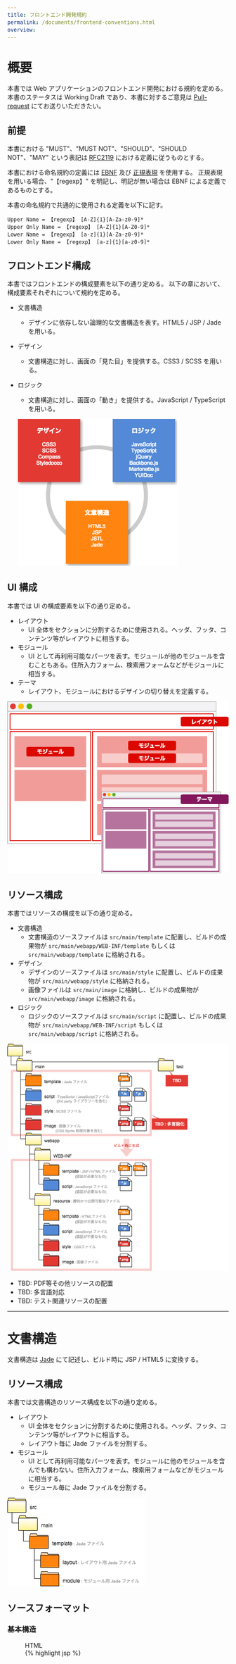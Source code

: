 ```yaml
---
title: フロントエンド開発規約
permalink: /documents/frontend-conventions.html
overview:
---
```


# 概要

本書では Web アプリケーションのフロントエンド開発における規約を定める。
本書のステータスは Working Draft であり、本書に対するご意見は [Pull-request](https://github.com/CODEYA/codeya.github.io/blob/master/documents/frontend-conventions.md) にてお送りいただきたい。

## 前提

本書における "MUST"、"MUST NOT"、"SHOULD"、"SHOULD NOT"、"MAY" という表記は [RFC2119](http://www.asahi-net.or.jp/~sd5a-ucd/rfc-j/rfc-2119j.html) における定義に従うものとする。

本書における命名規約の定義には [EBNF](http://ja.wikipedia.org/wiki/EBNF) 及び [正規表現](http://ja.wikipedia.org/wiki/%E6%AD%A3%E8%A6%8F%E8%A1%A8%E7%8F%BE) を使用する。
正規表現を用いる場合、"【regexp】" を明記し、明記が無い場合は EBNF による定義であるものとする。

本書の命名規約で共通的に使用される定義を以下に記す。

```ebnf
Upper Name = 【regexp】 [A-Z]{1}[A-Za-z0-9]*
Upper Only Name = 【regexp】 [A-Z]{1}[A-Z0-9]*
Lower Name = 【regexp】 [a-z]{1}[A-Za-z0-9]*
Lower Only Name = 【regexp】 [a-z]{1}[a-z0-9]*
```

## フロントエンド構成

本書ではフロントエンドの構成要素を以下の通り定める。
以下の章において、構成要素それぞれについて規約を定める。

* 文書構造
  * デザインに依存しない論理的な文書構造を表す。HTML5 / JSP / Jade を用いる。
* デザイン
  * 文書構造に対し、画面の「見た目」を提供する。CSS3 / SCSS を用いる。
* ロジック
  * 文書構造に対し、画面の「動き」を提供する。JavaScript / TypeScript を用いる。

  ![フロントエンド構成](./frontend-conventions/frontend-structure.png)

## UI 構成

本書では UI の構成要素を以下の通り定める。

* レイアウト
  * UI 全体をセクションに分割するために使用される。ヘッダ、フッタ、コンテンツ等がレイアウトに相当する。
* モジュール
  * UI として再利用可能なパーツを表す。モジュールが他のモジュールを含むこともある。住所入力フォーム、検索用フォームなどがモジュールに相当する。
* テーマ
  * レイアウト、モジュールにおけるデザインの切り替えを定義する。

![UI 構成要素](./frontend-conventions/ui-element.png)

## リソース構成

本書ではリソースの構成を以下の通り定める。

* 文書構造
  * 文書構造のソースファイルは `src/main/template` に配置し、ビルドの成果物が `src/main/webapp/WEB-INF/template` もしくは `src/main/webapp/template` に格納される。
* デザイン
  * デザインのソースファイルは `src/main/style` に配置し、ビルドの成果物が `src/main/webapp/style` に格納される。
  * 画像ファイルは `src/main/image` に格納し、ビルドの成果物が `src/main/webapp/image` に格納される。
* ロジック
  * ロジックのソースファイルは `src/main/script` に配置し、ビルドの成果物が `src/main/webapp/WEB-INF/script` もしくは `src/main/webapp/script` に格納される。

![リソース構成](./frontend-conventions/frontend-directory-structure.png)

* TBD: PDF等その他リソースの配置
* TBD: 多言語対応
* TBD: テスト関連リソースの配置

-------------------------------------------------------------------------
# 文書構造

文書構造は [Jade](http://jade-lang.com/) にて記述し、ビルド時に JSP / HTML5 に変換する。

## リソース構成

本書では文書構造のリソース構成を以下の通り定める。

* レイアウト
  * UI 全体をセクションに分割するために使用される。ヘッダ、フッタ、コンテンツ等がレイアウトに相当する。
  * レイアウト毎に Jade ファイルを分割する。
* モジュール
  * UI として再利用可能なパーツを表す。モジュールに他のモジュールを含んでも構わない。住所入力フォーム、検索用フォームなどがモジュールに相当する。
  * モジュール毎に Jade ファイルを分割する。

![文書構造リソース構成](./frontend-conventions/dom-directory-structure.png)

## ソースフォーマット

### 基本構造

<figure><figcaption>HTML</figcaption>{% highlight jsp %}
<!DOCTYPE html>
<html lang="ja">
<head>
  <meta charset="UTF-8">
  <link /><!-- CSS 読み込み -->
</head>
<body>
  <article>
    <section /><!-- レイアウト -->
  </article>
  <script /><!-- JavaScript 読み込み -->
</body>
</html>
{% endhighlight %}</figure>

<figure><figcaption>JSP</figcaption>{% highlight jsp %}
<%@ page contentType="text/html; charset=UTF-8" %>
<%@ taglib uri="http://java.sun.com/jsp/jstl/core" prefix="c" %>
<%@ taglib uri="http://java.sun.com/jsp/jstl/functions" prefix="f" %>
<!DOCTYPE html>
<html lang="ja">
<head>
  <meta charset="UTF-8">
  <link /><!-- CSS 読み込み -->
</head>
<body>
  <article>
    <section /><!-- レイアウト -->
  </article>
  <script /><!-- JavaScript 読み込み -->
</body>
</html>
{% endhighlight %}</figure>

<figure><figcaption>Jade</figcaption>{% highlight jade %}
|<%@ page contentType="text/html; charset=UTF-8" %>
|<%@ taglib uri="http://java.sun.com/jsp/jstl/core" prefix="c" %>
|<%@ taglib uri="http://java.sun.com/jsp/jstl/functions" prefix="f" %>

DOCTYPE html
html(lang="ja")
  head
    meta(charset="UTF-8")
    link //- CSS 読み込み
  body
    article
      section //- レイアウト
    script //- JavaScript 読み込み
{% endhighlight %}</figure>

### Jade ソースフォーマット

| フォーマット         | 設定値                            |
| ------------------ | -------------------------------- |
| 文字エンコーディング   | UTF-8 (No BOM)                   |
| 改行コード           | LF                               |
| 最終行              | new line                         |
| インデント           | 2 spaces (Tab を使用してはならない)  |
| 1行の文字数          | 140                              |
| HTMLエレメント名     | lower case                       |
| HTML属性名          | lower case                       |
| HTML属性値クオート    | double quotation (")             |

### Jade ドキュメンテーションコメント

TBD:

### Jade インラインコメント

コメントは JSP / HTML5 に出力されない形式を使用する。
JSP / HTML5 に出力するコメントは最小限に止める。

```jade
//- will not output within markup
```

### Jade TODO コメント

TODO コメントはインラインコメント同様の形式を使用し、"TODO:" キーワードを明記する。"TODO:" 以外のキーワードを使用してはならない。
必ず「いつ、誰が記載した TODO か」「何故、何が TODO か」「いつ解消予定か」を記載すること。

```jade
//-TODO: [2015/01/01〜2015/01/31 Takahashi] 仕様調整中のためメッセージのデータ構造が暫定。
```

## 命名規約

### Jade ファイル名

Jade ファイル名は lower-hyphen-notation の名詞句とし、".jade" 拡張子を付与する。

```ebnf
Jade File Name = Lower Only Name, { "-", Lower Only Name }
```

### Jade メソッド名

Jade メソッド名は lowerCamelNotation の動詞句 (名詞句もしくは副詞句を続けて良い) とする。

```ebnf
Jade Method Name = Lower Name
```

### Jade 変数名

Jade 変数名は lowerCamelNotation の名詞句とする。
但し、慣習的名称(ループカウンターにおける "i"、"j" 等)は許可する。

```ebnf
Jade Variable Name = Lower Name
```

### HTML エレメントの利用用途

HTML エレメントは以下の用途で利用するものとする(MUST)。

| エレメント        | 利用用途                         |
|-----------------|--------------------------------|
| section         | レイアウト                       |
| article         | モジュール                       |
| div             | 汎用的なブロックエレメント           |
| span            | 汎用的なインラインエレメント         |
| p               | テキストの段落                    |
| a               | ハイパーリンク、ボタン              |
| ul / ol / li    | 列挙                            |
| head            | レイアウト、モジュールにおけるヘッダ   |
| foot            | レイアウト、モジュールにおけるタイトル |
| h1, h2, h3      | レイアウトにおけるタイトル           |
| h4, h5, h6      | モジュールにおけるタイトル           |

TBD: <a> の用途を要確認。

### HTMLエレメント ID 属性

HTMLエレメント ID 属性は UPPER_UNDESCORE_NOTATION の名詞句とする。

```ebnf
HTML Tag ID = Upper Only Name, { "_", Upper Only Name }
```

## コーディング規約

### Class の記載

デザインをマルチクラスにて実現するため、クラスセレクターは属性として指定する(MUST)。

```jade
//- GOOD
div(class="menu-item")
//- BAD
div.menu-item
```

### インラインスタイル記述を禁止

CSS を HTML 内にインラインで記載することを禁止とする(MUST NOT)。

```html
<!-- BAD -->
<style>
  .message {}
</style>

<!-- BAD -->
<div style="color: red;"></div>
```

### インラインスクリプト記述を禁止

HTML に JavaScript を記載してはならない(MUST NOT)。
また、JSP に Scriptlet を記載してはならない(MUST NOT)。

```html
<!-- BAD -->
<div onclick="javascript:alert('hello javascript!');" />
<script type="text/javascript">
  alert("hello javascript!");
</script>
```

```jsp
<%-- BAD --%>
<%= message.title %>
<% out.print(message.body); %>
<%! public int getSomething() { return null; } %>
```

### include の使用

include の使用が必要な場合、可能な限り Jade の include や mixin を使用する(SHOULD)。
JSP の `<jsp:include />` や `<%@ include />` は可能な限り使用しない。

### anchor 先のスキーム指定の禁止

anchor タグの href 要素にてスキームを指定してはならない(SHOULD)。
但し、明示的にスキームを切り替える場合を除く。

```html
<!-- GOOD -->
<a href="//www.codeya.co.jp"></a>
<!-- BAD -->
<a href="http://www.codeya.co.jp"></a>
```

-------------------------------------------------------------------------
# デザイン

デザインは [SCSS](http://sass-lang.com/) にて記述し、ビルド時に CSS3 に変換する。
フレームワークとして [Compass](http://compass-style.org/) を採用する。

## リソース構成

本書ではデザインのリソース構成を以下の通り定める。

* ベース
  * エレメントのデフォルトスタイルを定義する。また、複数の SCSS にて共通的に使用される変数、@extend を定義する。
  * ベースではIDセレクター、クラスセレクターを使用してはならない。
* レイアウト
  * UI 全体をセクションに分割するために使用される。ヘッダ、フッタ、コンテンツ等がレイアウトに相当する。
  * レイアウト毎に SCSS ファイルを分割する。
* モジュール
  * UI として再利用可能なパーツを表す。モジュールに他のモジュールを含んでも構わない。住所入力フォーム、検索用フォームなどがモジュールに相当する。
  * モジュール毎に SCSS ファイルを分割する。但し、類似のモジュールを同一ファイルにて管理しても構わない。
* テーマ
  * レイアウト、モジュールにおけるデザインの切り替えを定義する。
  * テーマ毎に SCSS ファイルを分割する。

![デザインリソース構成](./frontend-conventions/design-directory-structure.png)

## ソースフォーマット

### 基本構造

```css
.message {
  color: #000000;
  background-color: #FFFFFF;
  -moz-box-shadow: 3px 0px 5px rgba(0, 0, 0, 0.05);
  -webkit-box-shadow: 3px 0px 5px rgba(0, 0, 0, 0.05);
  box-shadow: 3px 0px 5px rgba(0, 0, 0, 0.05);
}
.message--warning {
  color: #FF0000;
  background-color: #FFDDDD;
}
```

```scss
$shadow-color: #000000;

.message {
  color: #000000;
  background-color: #FFFFFF;
  @include single-box-shadow(3px, 0px, 5px, null, $shadow-color, null)
}
.message--warning {
  color: #FF0000;
  background-color: #FFDDDD;
}
```

### SCSS ファイルフォーマット

| フォーマット         | 設定値                            |
| ------------------ | -------------------------------- |
| 文字エンコーディング   | UTF-8 (No BOM)                   |
| 改行コード           | LF                               |
| 最終行              | new line                         |
| インデント           | 2 spaces (Tab を使用してはならない)  |
| 1行の文字数          | 140                              |
| CSS属性名           | lower case                       |
| CSS属性値(色指定)    | upper case                       |

### SCSS ドキュメンテーションコメント

[Styledocco](http://jacobrask.github.io/styledocco/) 形式のドキュメンテーションコメントを記載する。

{% highlight scss %}
/*
# メッセージ表示

メッセージを表示する。
メッセージのレベルを `.message-error`、`.message-warning`、`.message-info` にて指定する。

```
<div class="message message-error">メッセージ</div>
```
*/
.message {

}
{% endhighlight %}

### SCSS インラインコメント

コメントは CSS3 に出力されない形式を使用する。
CSS3 に出力するコメントは最小限に止める。

```scss
// will not output within markup
```

### SCSS TODO コメント

TODO コメントはインラインコメント同様の形式を使用し、"TODO:" キーワードを明記する。"TODO:" 以外のキーワードを使用してはならない。
必ず「いつ、誰が記載した TODO か」「何故、何が TODO か」「いつ解消予定か」を記載すること。

```scss
//TODO: [2015/01/01〜2015/01/31 Takahashi] 仕様調整中のためメッセージのフォントカラーが暫定値。
```

## 命名規約

### SCSS ファイル名

SCSS ファイル名は lower-hyphen-notation の名詞句とし、".scss" 拡張子を付与する。
SCSS ファイル名は原則レイアウト名もしくはモジュール名を使用するものとする。
複数のモジュールを同一 SCSS ファイルに格納する場合は内包するモジュールを適切に表す名称とする。

```ebnf
SCSS File Name = Lower Only Name, { "-", Lower Only Name }
```

### SCSS モジュール用クラスセレクター名

モジュール用クラスセレクター名はモジュール名、エレメント名、モディファイヤー名から構成される。

モジュール名はモジュールの識別に使用される名称であり、 lower-hyphen-notation の名詞句とする。

エレメント名はモジュールを構成する要素の識別に使用される名称であり、 lower-hyphen-notation の名詞句とする。

モディファイヤー名はモジュールのバリエーションを示す名称であり、 lower の名詞句もしくは副詞句とする。
モディファイヤーの中でモジュールの状態を示すものをステートと呼び、ステート名は "is-" 接頭辞を持つ副詞句とする。
例) "is-active", "is-collapsed", "is-hidden", "is-visible", "is-draggable"

```ebnf
Module Class Selector Name = Module Name, [ "__", Element Name ], [ "--", Modifier Name ]
Module Name = Lower Only Name, { "-", Lower Only Name }
Element Name = Lower Only Name, { "-", Lower Only Name }
Modifier Name = Lower Only Name | State Name
State Name = "is-", Lower Only Name
```

### SCSS テーマ用クラスセレクター名

TBD:

### SCSS @extend 名

SCSS @extend 名は lower-hyphen-notation の名詞句とする。
SCSS @extend 名は @extend の表現するデザインを適切に表す名称とする。

```ebnf
SCSS Extend Name = Lower Only Name, { "-", Lower Only Name }
```

### SCSS 変数名

SCSS 変数名は変数のターゲットとなるレイアウト名もしくはモジュール名と属性名から構成される。

属性名は一般的に CSS の属性名 ("background-color", "font-size" 等) を指定するが、それ以外の文字列を指定する場合は lower-hyphen-notation の名詞句とする。

```ebnf
SCSS Variable Name = [ SCSS Variable Target Name, "_" ], Attribute Name
SCSS Variable Target Name = Layout Class Selector Name | Module Class Selector Name
Attribute Name = Lower Only Name { "-", Lower Only Name }
```

## コーディング規約

### マルチクラスによるデザイン管理

単一エレメントに対し、複数クラスの適用を許可する。

```html
<!-- OK -->
<div class="message message--warning"></div>
```

### ID セレクターの使用制限

ID セレクターを使用してはならない(MUST NOT)。

### 要素セレクターの使用

モジュール内のエレメントについては要素セレクターを使用してデザインを定義する(SHOULD)。
必要に応じモジュール内のエレメントにクラスセレクタを適用しても良い。

### 子孫セレクターの使用制限

同一モジュール内を除き、子孫セレクターを使用してはならない(SHOULD NOT)。

### !important の使用制限

ステートを除き、`!important` を使用してはならない(MUST NOT)。

```css
// OK
.tab--is-active {
  color: red!important;
}
// BAD
.tab {
  color: red!important;
}
```

### @mixin の使用制限

Compass の提供する @mixin を除き、@mixin を使用してはならない(MUST NOT)。
@mixin の代わりに @extend を使用する。@extend を使用することで CSS 属性の由来を Web ブラウザーで確認することが可能となり保守が容易となる。

TBD: @mixin の使用を禁止して問題がないか検証。

### JavaScript にて表示制御を行わない

表示の変更を行う場合、CSS にて定義し JavaScript によるクラスセレクターの追加/削除にて制御する(MUST)。

<figure><figcaption>CSS</figcaption>{% highlight css %}
.panel {
  visibility: hidden;
}
.panel--is-visible {
  visibility: visible;
}
{% endhighlight %}</figure>

<figure><figcaption>JavaScript</figcaption>{% highlight javascript %}
// GOOD
$('.panel').addClass('panel--is-visible');
$('.panel').removeClass('panel--is-visible');

// BAD
$('.panel').show();
$('.panel').hide();
{% endhighlight %}</figure>

### url のスキーム指定の禁止

url() にてスキームを指定してはならない(MUST)。

```html
<!-- GOOD -->
.panel {
  background: url(//www.codeya.co.jp/images/panel);
}
<!-- BAD -->
.panel {
  background: url(http://www.codeya.co.jp/images/panel);
}
```

TBD: IE での挙動を調査(スキームを指定しない場合リクエストが2回発行されるとの情報アリ)

### レガシーブラウザー対応

レガシーブラウザーには [グレイスフルデグラデーション](http://www.w3.org/wiki/Graceful_degradation_versus_progressive_enhancement) にて対応を行う。

--------------------------------------------------------------------------------
# ロジック

ロジックは [TypeScript](http://www.typescriptlang.org/) にて記述し、ビルド時に JavaScript に変換する。
フレームワークとして [Backbone.js](http://backbonejs.org/) 及び [Marionette.js](http://marionettejs.com/) を採用する。

## リソース構成

本書ではロジックのリソース構成を以下の通り定める。

TBD:

## ソースフォーマット

### 基本構造

### TypeScript ファイルフォーマット

| フォーマット         | 設定値                            |
| ------------------ | -------------------------------- |
| 文字エンコーディング   | UTF-8 (No BOM)                   |
| 改行コード           | LF                               |
| 最終行              | new line                         |
| インデント           | 4 spaces (Tab を使用してはならない)  |
| 1行の文字数          | 140                              |

### TypeScript ドキュメンテーションコメント

[YUIDoc](http://yui.github.io/yuidoc/) 形式のドキュメンテーションコメントを記載する。

```javascript
/**
 * @namespace Resources
 */
module Resources {

  /**
   * @class ErrorMessage
   * @extends Resources.Abstract
   * @constructor
   * @param {any} param
   */
  class ErrorMessage extends Message {

    /**
     * error
     *
     * @type string
     * @property error
     */
    private error:string;

    /**
     * @constructor
     * @param {string} title
     * @param {string} message
     * @param {string} error
     */
    constructor(title:string, message:string, error:string) {
      super(title, message);
      this.error = error;
    }

    /**
     * @method getError
     * @return {string} error
     */
    function getError() : string {
      return this.error;
    }
  }
}
```

### TypeScript インラインコメント

必要に応じ、ラインコメントとブロックコメントを使用する。

```javascript
// GOOD
/* GOOD */
```

### TypeScript TODO コメント

TODO コメントはインラインコメント同様の形式を使用し、"TODO:" キーワードを明記する。"TODO:" 以外のキーワードを使用してはならない。
必ず「いつ、誰が記載した TODO か」「何故、何が TODO か」「いつ解消予定か」を記載すること。

```javascript
//TODO: [2015/01/01〜2015/01/31 Takahashi] 仕様調整中のため計算ロジック未実装。
```

## 命名規約

### TypeScript ファイル名

TypeScript ファイルは lower-hyphen-notation の名詞句とし、".ts" 拡張子を付与する。

```ebnf
TypeScript File Name = Lower Only Name, { "-", Lower Only Name }
```

### TypeScript モジュール名

TypeScript モジュール名は UpperCamelNotation の名詞句とする。

```ebnf
TypeScript Module Name = Upper Name
```

### TypeScript クラス名、TypeScript インタフェース名

TypeScript クラス名、TypeScript インタフェース名は UpperCamelNotation の名詞句とする。

```ebnf
TypeScript Class Name = Upper Name
```

### TypeScript メソッド名

TypeScript メソッド名は lowerCamelNotation の動詞句 (名詞句もしくは副詞句を続けて良い) とする。

```ebnf
TypeScript Method Name = Lower Name
```

### TypeScript 変数名

TypeScript 変数名は lowerCamelNotation の名詞句とする。
但し、慣習的名称(ループカウンターにおける "i"、"j" 等)は許可する。

```ebnf
TypeScript Variable Name = Lower Name
```

## コーディング規約

### メソッドの戻り値の型を指定する

メソッドの戻り値の型を明示しなければならない(MUST)。

```javascript
// GOOD
function getMessage(): string { return this.message; }
// BAD
function getMessage() { return this.message; }
```

### 変数の型は必要な場合にのみ指定する

変数の型は変数定義時に明確にならない場合にのみ指定する(SHOULD)。

```javascript
// GOOD
var str = "文字列";
var num : number;

// BAD
var bol : boolean = true;
```

### ブロック

制御構文におけるブロックの波括弧を省略してはならない(MUST NOT)。

```javascript
// GOOD
if(isActive) {
  this.doSomething();
}
// BAD
if(isActive)
this.doSomething();
// BAD
if(isActive) this.doSomething();
```

### 比較演算子

`==`、`!=` の使用は必要最低限とし、可能な限り `===`、`!==` を用いる(SHOULD)。

### eval の禁止

eval 関数を使用してはならない(MUST NOT)。

### with の禁止

with 制御文を使用してはならない(MUST NOT)。

### 配列には Array<type> を使用する

配列を使用する場合、`Array<type>` を使用しなければならない(SHOULD)。

```javascript
// GOOD
Array<type>

// BAD
type[]
```

### TypeScript の Accessor の禁止

TypeScript の Accessor は使用してはならない(MUST NOT)。

```javascript
// GOOD
getName():string {...}
setName(name:string) {...}

// BAD
get name():string {...}
set name(name:string) {...}
```

### セレクターの利用方針

セレクターは以下のいずれかに従って利用する(MUST)。

* ID セレクターを使用する
* ID セレクターを親、要素セレクターを子または子孫として使用する。
* レイアウトまたはモジュールを特定可能なクラスセレクターを使用する。
* レイアウトまたはモジュールを特定可能なクラスセレクターを親、要素セレクターを子または子孫として使用する。
